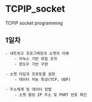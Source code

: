 # TCPIP_socket
TCPIP socket programming

## 1일차
	- 네트워크 프로그래밍과 소켓의 이해
		- 리눅스 기반 파일 조작
		- 윈도우 기반 구현
	
	- 소켓 타입과 프로토콜 설정
		- 데이터 저농 특성(TCP, UDP)
	
	- 주소체계 및 데이터 정렬
		- 소켓 할당 IP 주소 및 PORT 번호 확인
